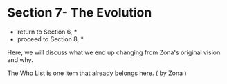 # Section 7- The Evolution

* return to Section 6,  *
* proceed to Section 8, *


Here, we will discuss what we end up changing from Zona's original vision and why.

The Who List is one item that already belongs here.
( by Zona )

